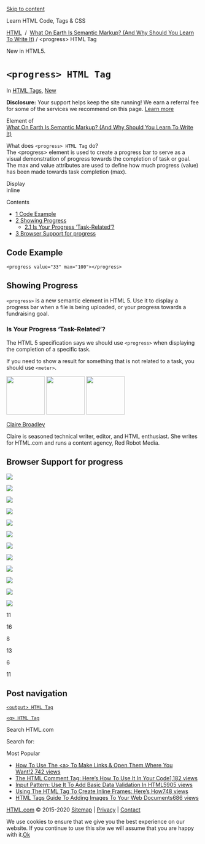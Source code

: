 <a href="#site-main" class="skip-link screen-reader-text">Skip to content</a>



[](https://html.com/)

Learn HTML Code, Tags & CSS

[HTML](https://html.com/)  /  [What On Earth Is Semantic Markup? (And Why Should You Learn To Write It)](https://html.com/semantic-markup/) / &lt;progress&gt; HTML Tag

New in HTML5.

`<progress> HTML Tag`
=====================

In <span class="post-meta-category">[HTML Tags](https://html.com/tags/), [New](https://html.com/new/)</span>

**Disclosure:** Your support helps keep the site running! We earn a referral fee for some of the services we recommend on this page. [Learn more](https://html.com/disclosure/)

Element of  
[What On Earth Is Semantic Markup? (And Why Should You Learn To Write It)](https://html.com/semantic-markup/)

What does `<progress> HTML Tag` do?  
The &lt;progress&gt; element is used to create a progress bar to serve as a visual demonstration of progress towards the completion of task or goal. The max and value attributes are used to define how much progress (value) has been made towards task completion (max).

Display  
inline

Contents

-   [<span class="toc_number toc_depth_1">1</span> Code Example](#Code_Example)
-   [<span class="toc_number toc_depth_1">2</span> Showing Progress](#Showing_Progress)
    -   [<span class="toc_number toc_depth_2">2.1</span> Is Your Progress ‘Task-Related’?](#Is_Your_Progress_8216Task-Related8217)
-   [<span class="toc_number toc_depth_1">3</span> Browser Support for progress](#Browser_Support_for_progress)

<span id="Code_Example">Code Example</span>
-------------------------------------------

    <progress value="33" max="100"></progress>

<span class="underline"></span>

<span id="Showing_Progress">Showing Progress</span>
---------------------------------------------------

`<progress>` is a new semantic element in HTML 5. Use it to display a progress bar when a file is being uploaded, or your progress towards a fundraising goal.

### <span id="Is_Your_Progress_8216Task-Related8217">Is Your Progress ‘Task-Related’?</span>

The HTML 5 specification says we should use `<progress>` when displaying the completion of a specific task.

If you need to show a result for something that is not related to a task, you should use `<meter>`.

<img src="http://html.com/wp-content/plugins/a3-lazy-load/assets/images/lazy_placeholder.gif" class="lazy lazy-hidden avatar avatar-100 photo" width="100" height="100" />

<img src="http://html.com/wp-content/plugins/a3-lazy-load/assets/images/lazy_placeholder.gif" class="lazy lazy-hidden avatar avatar-100 photo" width="100" height="100" />

<img src="https://secure.gravatar.com/avatar/19acdfaa8761aac8a56ea06794f3dc88?s=100&amp;d=mm&amp;r=g" class="avatar avatar-100 photo" srcset="https://secure.gravatar.com/avatar/19acdfaa8761aac8a56ea06794f3dc88?s=200&amp;d=mm&amp;r=g 2x" width="100" height="100" />

[Claire Broadley](https://html.com/author/claire/)

<span class="fn">Claire is seasoned technical writer, editor, and HTML enthusiast. She writes for HTML.com and runs a content agency, Red Robot Media.</span>

<span id="tho-end-content" style="display: block; visibility: hidden;"></span>

<span id="Browser_Support_for_progress">Browser Support for progress</span>
---------------------------------------------------------------------------

<img src="http://html.com/wp-content/plugins/a3-lazy-load/assets/images/lazy_placeholder.gif" class="lazy lazy-hidden" />

![](https://html.com/wp-content/plugins/htmlcodetutorial-plugin/assets/images/ie-true.png)

<img src="http://html.com/wp-content/plugins/a3-lazy-load/assets/images/lazy_placeholder.gif" class="lazy lazy-hidden" />

![](https://html.com/wp-content/plugins/htmlcodetutorial-plugin/assets/images/firefox-true.png)

<img src="http://html.com/wp-content/plugins/a3-lazy-load/assets/images/lazy_placeholder.gif" class="lazy lazy-hidden" />

![](https://html.com/wp-content/plugins/htmlcodetutorial-plugin/assets/images/chrome-true.png)

<img src="http://html.com/wp-content/plugins/a3-lazy-load/assets/images/lazy_placeholder.gif" class="lazy lazy-hidden" />

![](https://html.com/wp-content/plugins/htmlcodetutorial-plugin/assets/images/edge-true.png)

<img src="http://html.com/wp-content/plugins/a3-lazy-load/assets/images/lazy_placeholder.gif" class="lazy lazy-hidden" />

![](https://html.com/wp-content/plugins/htmlcodetutorial-plugin/assets/images/safari-true.png)

<img src="http://html.com/wp-content/plugins/a3-lazy-load/assets/images/lazy_placeholder.gif" class="lazy lazy-hidden" />

![](https://html.com/wp-content/plugins/htmlcodetutorial-plugin/assets/images/opera-true.png)

<span class="browser-supported">11</span>

<span class="browser-supported">16</span>

<span class="browser-supported">8</span>

<span class="browser-supported">13</span>

<span class="browser-supported">6</span>

<span class="browser-supported">11</span>

Post navigation
---------------

[<span class="nav-link-label"><span class="genericon genericon-previous"></span></span>`<output> HTML Tag`](https://html.com/tags/output/)

[`<q> HTML Tag`<span class="nav-link-label"><span class="genericon genericon-next"></span></span>](https://html.com/tags/q/)

Search HTML.com

<span class="screen-reader-text">Search for:</span>

Most Popular

-   <a href="https://html.com/attributes/a-target/" class="popular_posts_bars_link">How To Use The &lt;a&gt; To Make Links &amp; Open Them Where You Want!</a><span class="popular_posts_bars_comment_count_hold"><a href="https://html.com/attributes/a-target/#comments" class="popular_posts_bars_comment_count">2,742 views</a><span class="popular_posts_bars_comment_count_triangle"></span></span>
-   <a href="https://html.com/tags/comment-tag/" class="popular_posts_bars_link">The HTML Comment Tag: Here’s How To Use It In Your Code</a><span class="popular_posts_bars_comment_count_hold"><a href="https://html.com/tags/comment-tag/#comments" class="popular_posts_bars_comment_count">1,182 views</a><span class="popular_posts_bars_comment_count_triangle"></span></span>
-   <a href="https://html.com/attributes/input-pattern/" class="popular_posts_bars_link">Input Pattern: Use It To Add Basic Data Validation In HTML5</a><span class="popular_posts_bars_comment_count_hold"><a href="https://html.com/attributes/input-pattern/#comments" class="popular_posts_bars_comment_count">905 views</a><span class="popular_posts_bars_comment_count_triangle"></span></span>
-   <a href="https://html.com/tags/iframe/" class="popular_posts_bars_link">Using The HTML Tag To Create Inline Frames: Here’s How</a><span class="popular_posts_bars_comment_count_hold"><a href="https://html.com/tags/iframe/#comments" class="popular_posts_bars_comment_count">748 views</a><span class="popular_posts_bars_comment_count_triangle"></span></span>
-   <a href="https://html.com/tags/img/" class="popular_posts_bars_link">HTML Tags Guide To Adding Images To Your Web Documents</a><span class="popular_posts_bars_comment_count_hold"><a href="https://html.com/tags/img/#comments" class="popular_posts_bars_comment_count">686 views</a><span class="popular_posts_bars_comment_count_triangle"></span></span>

[HTML.com](https://html.com/) © 2015-2020 [Sitemap](https://html.com/sitemap/) | [Privacy](https://html.com/privacy/) | [Contact](https://html.com/contact/)

<span id="cn-notice-text" class="cn-text-container">We use cookies to ensure that we give you the best experience on our website. If you continue to use this site we will assume that you are happy with it.</span><span id="cn-notice-buttons" class="cn-buttons-container"><a href="#" id="cn-accept-cookie" class="cn-set-cookie cn-button bootstrap button">Ok</a></span><a href="javascript:void(0);" id="cn-close-notice" class="cn-close-icon"></a>
